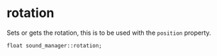 # rotation
Sets or gets the rotation, this is to be used with the `position` property.

`float sound_manager::rotation;`
